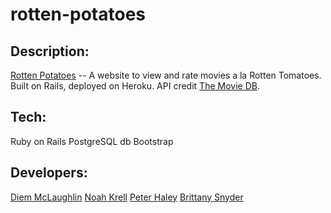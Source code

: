 # rotten-potatoes

## Description:
[Rotten Potatoes](https://rotten-potatoes-dbc.herokuapp.com) -- A website to view and rate movies a la Rotten Tomatoes. Built on Rails, deployed on Heroku. API credit [The Movie DB](https://www.themoviedb.org/).

## Tech:
Ruby on Rails
PostgreSQL db
Bootstrap

## Developers:
[Diem McLaughlin](https://github.com/diemella)
[Noah Krell](https://github.com/noahkrell)
[Peter Haley](https://github.com/pblhaley)
[Brittany Snyder](https://github.com/snyderbc)






